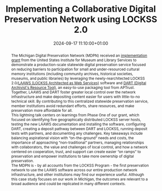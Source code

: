 ---
abstract: "The Michigan Digital Preservation Network (MDPN) received an [implementation
  grant][1] from the United States Institute for Museum and Library Services to demonstrate
  a production-scale statewide digital preservation service focused on reducing barriers
  to participation for small and under-resourced cultural memory institutions (including
  community archives, historical societies, museums, and public libraries) by leveraging
  the newly-rearchitected LOCKSS 2.0/[LAAWS (LOCKSS Architected as Web Services)][2]
  software and [DART (Digital Archivist's Resource Tool)][3], an easy-to-use packaging
  tool from APTrust. Together, LAAWS and DART foster greater local control over the
  network infrastructure and make depositing content easier for users with little-to-no
  technical skill. By contributing to this centralized statewide preservation service,
  member institutions avoid redundant efforts, share resources, and make preservation
  more affordable for all.\n\nThis lightning talk centers on learnings from Phase
  One of our grant, which focused on identifying five geographically distributed LOCKSS
  server hosts, testing the new LAAWS documentation and installing the software, configuring
  DART, creating a deposit pathway between DART and LOCKSS, running deposit tests
  with partners, and documenting any challenges. Key takeaways include balancing aspirational
  vision with “on-the-ground” needs and costs, the importance of approaching “non-traditional”
  partners, managing relationships with collaborators, the value and challenges of
  local control, and how a network centered on cooperation, trust, and support can
  create easier “on ramps” to preservation and empower institutions to take more ownership
  of digital preservation. \n\nThe MDPN is - by all accounts from the LOCKSS Program
  - the first preservation network to use the LAAWS software across our entire production
  network infrastructure, and other institutions may find our experience useful. Although
  this case study focuses on our work in Michigan, the outcomes are relevant to a
  broad audience and could be replicated in many different contexts.\n\n\n  [1]: https://imls.gov/sites/default/files/project-proposals/LG-252394-OLS-22-full-proposal.pdf\n
  \ [2]: https://www.lockss.org/about/frequently-asked-questions#laaws\n  [3]: https://aptrust.github.io/dart-docs/"
creators:
- Chelsea Denault
date: 2024-09-17 11:10:00+01:00
document_url: https://doi.org/10.5281/zenodo.13730565
grand_parent: iPRES
institutions: []
keywords:
- governance, resourcing, and management for dp
- scaling up
landing_page_url: https://zenodo.org/records/13730565
language: eng
layout: publication
license: Creative Commons Attribution Share-Alike 4.0 (CC-BY-SA-4.0)
notes_url: https://docs.google.com/document/d/18q7nGVrhTj5qLOs3b-qg74krPB0yPTA0GoltsBuA2w0/edit#heading=h.aar4tupij1po
parent: iPRES 2024
publication_type: lightning talk
size: null
slides_url: https://zenodo.org/records/13730565
source_name: iPRES
stream_url: https://www.archief.vlaanderen.be/archief/records/dossiers/5acb210228ce4315ae650812d056a482329eb83ed2dc42398a51505dc153be81/documents/bd35e0d952454965a64a917ee3741564b70655a27ed640c5aad0d31be3cee8ec
title: Implementing a Collaborative Digital Preservation Network using LOCKSS 2.0
year: 2024
---